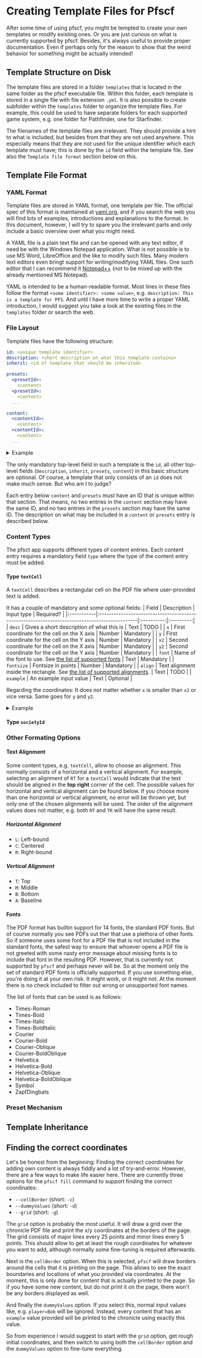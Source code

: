 # Creating Template Files for Pfscf

After some time of using pfscf, you might be tempted to create your own templates or modify existing ones.
Or you are just curious on what is currently supported by pfscf.
Besides, it's always useful to provide proper documentation.
Even if perhaps only for the reason to show that the weird behavior for something might be actually intended!

## Template Structure on Disk

The template files are stored in a folder `templates` that is located in the same folder as the pfscf executable file.
Within this folder, each template is stored in a single file with file extension `.yml`.
It is also possible to create subfolder within the `templates` folder to organize the template files.
For example, this could be used to have separate folders for each supported game system, e.g. one folder for Pathfinder, one for Starfinder.

The filenames of the template files are irrelevant.
They should provide a hint to what is included, but besides from that they are not used anywhere.
This especially means that they are not used for the unique identifier which each template must have; this is done by the `id` field within the template file.
See also the `Template file format` section below on this.

## Template File Format

### YAML Format

Template files are stored in YAML format, one template per file.
The official spec of this format is maintained at [yaml.org](https://yaml.org/), and if you search the web you will find lots of examples, introductions and explanations to the format.
In this document, however, I will try to spare you the irrelevant parts and only include a basic overview over what you might need.

A YAML file is a plain text file and can be opened with any text editor, if need be with the Windows Notepad application.
What is not possible is to use MS Word, LibreOffice and the like to modify such files.
Many modern text editors even bringt support for writing/modifying YAML files.
One such editor that I can recommend it [Notepad++](https://notepad-plus-plus.org) (not to be mixed up with the already mentioned MS Notepad).

YAML is intended to be a human-readable format.
Most lines in these files follow the format `<some identifier>: <some value>`, e.g. `description: This is a template for PFS`.
And until I have more time to write a proper YAML introduction, I would suggest you take a look at the existing files in the `templates` folder or search the web.

### File Layout

Template files have the following structure:
```yaml
id: <unique template identifier>
description: <short description on what this template contains>
inherit: <id of template that should be inherited>

presets:
  <presetId>:
    <content>
  <presetId>:
    <content>
  ...

content:
  <contentId>:
    <content>
  <contentId>:
    <content>
  ...
```

<details>
  <summary>Example</summary>

```yaml
id: myId
description: This is an example template
inherit: idOfMyOtherCoolTemplate

presets:
  topline:
    y:  100
    y2: 200
  bottomline:
    y:  400
    y2: 500

content:
  name:
    type: textCell
    presets: [ topline ]
    x: 50
    x2: 150
  date:
    type: textCell
    presets: [ bottomline ]
    x: 200
    x2: 230
```
</details>

The only mandatory top-level field in such a template is the `id`, all other top-level fields (`description`, `inherit`, `presets`, `content`) in this basic structure are optional.
Of course, a template that only consists of an `id`  does not make much sense.
But who am I to judge?

Each entry below `content` and `presets` must have an ID that is unique within that section.
That means, no two entries in the `content` section may have the same ID, and no two entries in the `presets` section may have the same ID.
The description on what may be included in a `content` or `presets` entry is described below.

### Content Types

The pfsct app supports different types of content entries.
Each content entry requires a mandatory field `type` where the type of the content entry must be added.

#### Type `textCell`

A `textCell` describes a rectangular cell on the PDF file where user-provided text is added.

It has a couple of mandatory and some optional fields:
| Field      | Description                                                                                   | Input type | Required? |
|:-----------|:----------------------------------------------------------------------------------------------|:----------:|:---------:|
| `desc`     | Gives a short description of what this is                                                     | Text       | TODO      |
| `x`        | First coordinate for the cell on the X axis                                                   | Number     | Mandatory |
| `y`        | First coordinate for the cell on the Y axis                                                   | Number     | Mandatory |
| `x2`       | Second coordinate for the cell on the X axis                                                  | Number     | Mandatory |
| `y2`       | Second coordinate for the cell on the Y axis                                                  | Number     | Mandatory |
| `font`     | Name of the font to use. See [the list of supported fonts](#fonts)                            | Text       | Mandatory |
| `fontsize` | Fontsize in points                                                                            | Number     | Mandatory |
| `align`    | Text alignment inside the rectangle. See [the list of supported alignments](#text-alignment). | Text       | TODO      |
| `example`  | An example input value                                                                        | Text       | Optional  |


Regarding the coordinates: It does not matter whether `x` is smaller than `x2` or vice versa.
Same goes for `y` and `y2`.

<details>
  <summary>Example</summary>

```yaml
playername:
  type: textCell
  desc: Player name
  x:  40
  y:  125
  x2: 140
  y2: 110
  font: Helvetica
  fontsize: 14
  align: CB
  example: Bob
```
</details>

#### Type `societyId`

### Other Formating Options

#### Text Alignment

Some content types, e.g. `textCell`, allow to choose an alignment.
This normally consists of a horizontal and a vertical alignment.
For example, selecting an alignment of `RT` for a `textCell` would indicate that the text should be aligned in the **top** **right** corner of the cell.
The possible values for horizontal and vertical alignment can be found below.
If you choose more than one horizontal or vertical alignment, no error will be thrown yet, but only one of the chosen alignments will be used.
The order of the alignment values does not matter, e.g. both `RT` and `TR` will have the same result.

##### Horizontal Alignment

* `L`: Left-bound
* `C`: Centered
* `R`: Right-bound

##### Vertical Alignment

* `T`: Top
* `M`: Middle
* `B`: Bottom
* `A`: Baseline

#### Fonts

The PDF format has builtin support for 14 fonts, the standard PDF fonts.
But of course normally you see PDFs out ther that use a plethora of other fonts.
So if someone uses some font for a PDF file that is not included in the standard fonts, the safest way to ensure that whoever opens a PDF file is not greeted with some nasty error message about missing fonts is to include that font in the resulting PDF.
However, that is currently not supported by `pfscf` and perhaps never will be.
So at the moment only the set of standard PDF fonts is officially supported.
If you use something else, you're doing it at your own risk.
It might work, or it might not.
At the moment there is no check included to filter out wrong or unsupported font names.

The list of fonts that can be used is as follows:
* Times-Roman
* Times-Bold
* Times-Italic
* Times-BoldItalic
* Courier
* Courier-Bold
* Courier-Oblique
* Courier-BoldOblique
* Helvetica
* Helvetica-Bold
* Helvetica-Oblique
* Helvetica-BoldOblique
* Symbol
* ZapfDingbats

### Preset Mechanism

## Template Inheritance

## Finding the correct coordinates

Let's be honest from the beginning: Finding the correct coordinates for adding own content is always fiddly and a lot of try-and-error.
However, there are a few ways to make life easier here.
There are currently three options for the `pfscf fill` command to support finding the correct coordinates:
* `--cellBorder` (short: `-c`)
* `--dummyValues` (short: `-d`)
* `--grid` (short: `-g`)

The `grid` option is probably the most useful.
It will draw a grid over the chronicle PDF file and print the x/y coordinates at the borders of the page.
The grid consists of major lines every 25 points and minor lines every 5 points.
This should allow to get at least the rough coordinates for whatever you want to add, although normally some fine-tuning is required afterwards.

Next is the `cellBorder` option.
When this is selected, `pfscf` will draw borders around the cells that it is printing on the page.
This allows to see the exact boundaries and locations of what you provided via coordinates.
At the moment, this is only done for content that is actually printed to the page.
So if you have some new content, but do not print it on the page, there won't be any borders displayed as well.

And finally the `dummyValues` option.
If you select this, normal input values like, e.g. `player=Bob` will be ignored.
Instead, every content that has an `example` value provided will be printed to the chronicle using exactly this value.

So from experience I would suggest to start with the `grid` option, get rough initial coordinates, and then switch to using both the `cellBorder` option and the `dummyValues` option to fine-tune everything.
